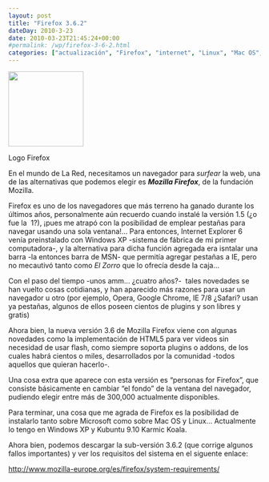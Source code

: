 ```yaml
---
layout: post
title: "Firefox 3.6.2"
dateDay: 2010-3-23
date: 2010-03-23T21:45:24+00:00
#permalink: /wp/firefox-3-6-2.html
categories: ["actualización", "Firefox", "internet", "Linux", "Mac OS", "Mozilla", "navegador", "Windows"]
---
```


<div id="attachment_334" class="wp-caption alignleft" style="width: 160px"><img class="size-thumbnail wp-image-334" title="Firefox" src="http://blog.mautematico.com/wp-content/uploads/2010/03/firefox_logo-150x150.png" alt="" width="150" height="150" /><p class="wp-caption-text">Logo Firefox</p></div>
<p>En el mundo de La Red, necesitamos un navegador para <em>surfear</em> la web, una de las alternativas que podemos elegir es <strong><em>Mozilla Firefox</em></strong>, de la fundación Mozilla.</p>
<p>Firefox es uno de los navegadores que más terreno ha ganado durante los últimos años, personalmente aún recuerdo cuando instalé la versión 1.5 (¿o fue la  1?), ¡pues me atrapó con la posibilidad de emplear pestañas para navegar usando una sola ventana!&#8230; Para entonces, Internet Explorer 6 venía preinstalado con Windows XP -sistema de fábrica de mi primer computadora-, y la alternativa para dicha función agregada era isntalar una barra -la entonces barra de MSN- que permitía agregar pestañas a IE, pero no mecautivó tanto como <em>El Zorro</em> que lo ofrecía desde la caja&#8230;</p>
<p>Con el paso del tiempo -unos amm&#8230; ¿cuatro años?-  tales novedades se han vuelto cosas cotidianas, y han aparecido más razones para usar un navegador u otro (por ejemplo, Opera, Google Chrome, IE 7/8 ¿Safari? usan ya pestañas, algunos de ellos poseen cientos de plugins y son libres y gratis)</p>
<p>Ahora bien, la nueva versión 3.6 de Mozilla Firefox viene con algunas novedades como la implementación de HTML5 para ver videos sin necesidad de usar flash, como siempre soporta plugins o addons, de los cuales habrá cientos o miles, desarrollados por la comunidad -todos aquellos que quieran hacerlo-.</p>
<p>Una cosa extra que aparece con esta versión es &#8220;personas for Firefox&#8221;, que consiste básicamente en cambiar &#8220;el fondo&#8221; de la ventana del navegador, pudiendo elegir entre más de 300,000 actualmente disponibles.</p>
<p>Para terminar, una cosa que me agrada de Firefox es la posibilidad de instalarlo tanto sobre Microsoft como sobre Mac OS y Linux&#8230; Actualmente lo tengo en Windows XP y Kubuntu 9.10 Karmic Koala.</p>
<p>Ahora bien, podemos descargar la sub-versión 3.6.2 (que corrige algunos fallos importantes) y ver los requisitos del sistema en el siguente enlace:</p>
<p><a href="http://www.mozilla-europe.org/es/firefox/system-requirements/">http://www.mozilla-europe.org/es/firefox/system-requirements/</a></p>
